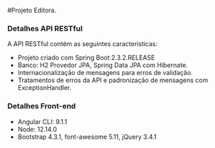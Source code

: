 #Projeto  Editora.

### Detalhes API RESTful
A API RESTful contém as seguintes características:  
* Projeto criado com Spring Boot 2.3.2.RELEASE
* Banco: H2 Provedor JPA, Spring Data JPA com Hibernate.
* Internacionalização de mensagens para erros de validação.
* Tratamentos de erros da API e padronização de mensagens com ExceptionHandler.

### Detalhes Front-end
* Angular CLI: 9.1.1
* Node: 12.14.0
* Bootstrap 4.3.1, font-awesome 5.11, jQuery 3.4.1
